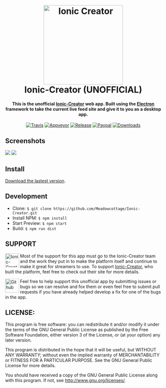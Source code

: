 <h1 align="center">
  <a href="https://creator.ionic.io"><img alt='Ionic Creator' width='256' height='256' src="https://raw.githubusercontent.com/Meadowcottage/Ionic-Creator/master/build/icon.png"></a>
  <br>
    Ionic-Creator (UNOFFICIAL)
  <br>
</h1>

<h4 align="center">This is the unofficial <a href="https://creator.ionic.io/">Ionic-Creator</a> web app. Built using the <a href="http://electron.atom.io/">Electron</a> framework to take the current live feed site and give it to you as a desktop app.</h4>

<p align="center">
  <a href="https://travis-ci.org/Meadowcottage/Ionic-Creator"><img src="https://img.shields.io/travis/Meadowcottage/Ionic-Creator/master.svg?style=flat-square" alt="Travis"></a>
  <a href="https://ci.appveyor.com/project/Meadowcottage/Ionic-Creator"><img src="https://img.shields.io/appveyor/ci/meadowcottage/Ionic-Creator.svg?style=flat-square" alt="Appveyor"></a>
  <a href="https://github.com/Meadowcottage/Ionic-Creator/releases"><img src="https://img.shields.io/github/release/Meadowcottage/Ionic-Creator.svg?style=flat-square" alt="Release"></a>
  <a href="https://www.paypal.com/cgi-bin/webscr?cmd=_xclick&business=bendixon50%40gmail%2ecom&item_name=Tip%20for%20Meadowcottage&currency_code=GBP"><img src="https://img.shields.io/badge/Donate-PayPal-green.svg?style=flat-square" alt="Paypal"></a>
  <a href="https://github.com/Meadowcottage/Ionic-Creator/releases"><img src="https://img.shields.io/github/downloads/meadowcottage/Ionic-Creator/total.svg?style=flat-square" alt="Downloads"></a>
</p>

## Screenshots

<img src="https://raw.githubusercontent.com/Meadowcottage/Ionic-Creator/master/build/Screenshot-1.png"/>

<img src="https://raw.githubusercontent.com/Meadowcottage/Ionic-Creator/master/build/Screenshot-2.png"/>

## Install

[Download the lastest version](https://github.com/Meadowcottage/Ionic-Creator/releases).

## Development

- Clone: `$ git clone https://github.com/Meadowcottage/Ionic-Creator.git`
- Install NPM: `$ npm install`
- Start Preview: `$ npm start`
- Build: `$ npm run dist`

## SUPPORT

[<img width='45' height="45" align='left' alt='Ionic-Creator' src="https://raw.githubusercontent.com/Meadowcottage/Ionic-Creator/master/build/icon.png">](https://creator.ionic.io/) Most of the support for this app must go to the Ionic-Creator team and the work they put in to make the platform itself and continue to make it great for streamers to use. To support [Ionic-Creator](https://creator.ionic.io/), who built the platform, feel free to check out their site for more details.

[<img width='45' height="45" align='left' alt='Github' src="https://upload.wikimedia.org/wikipedia/commons/9/91/Octicons-mark-github.svg">](https://github.com/Meadowcottage/Ionic-Creator) Feel free to help support this unofficial app by submitting issues or bugs so we can resolve and fox them or even feel free to submit pull requests if you have already helped develop a fix for one of the bugs in the app.

## LICENSE:

This program is free software: you can redistribute it and/or modify
it under the terms of the GNU General Public License as published by
the Free Software Foundation, either version 3 of the License, or
(at your option) any later version.

This program is distributed in the hope that it will be useful,
but WITHOUT ANY WARRANTY; without even the implied warranty of
MERCHANTABILITY or FITNESS FOR A PARTICULAR PURPOSE.  See the
GNU General Public License for more details.

You should have received a copy of the GNU General Public License
along with this program.  If not, see <http://www.gnu.org/licenses/>.
